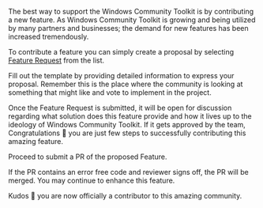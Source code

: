 The best way to support the Windows Community Toolkit is by contributing a new feature. As Windows Community Toolkit is growing and being utilized by many partners and businesses; the demand for new features has been increased tremendously.

To contribute a feature you can simply create a proposal by selecting [Feature Request](https://github.com/windows-toolkit/WindowsCommunityToolkit/issues/new?assignees=&labels=feature+request+%3Amailbox_with_mail%3A&template=feature_request.md&title=%5BFeature%5D) from the list.

Fill out the template by providing detailed information to express your proposal. Remember this is the place where the community is looking at something that might like and vote to implement in the project.

Once the Feature Request is submitted, it will be open for discussion regarding what solution does this feature provide and how it lives up to the ideology of Windows Community Toolkit. If it gets approved by the team, Congratulations :tada: you are just few steps to successfully contributing this amazing feature.

Proceed to submit a PR of the proposed Feature.

If the PR contains an error free code and reviewer signs off, the PR will be merged. You may continue to enhance this feature.

Kudos :medal_sports: you are now officially a contributor to this amazing community.